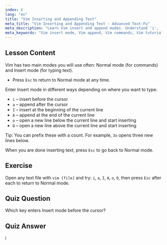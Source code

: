 ```yaml
---
index: 6
lang: "en"
title: "Vim Inserting and Appending Text"
meta_title: "Vim Inserting and Appending Text - Advanced Text-Fu"
meta_description: "Learn Vim insert and append modes. Understand 'i', 'a', 'I', 'A', 'o', 'O' commands for efficient text editing. Improve your Vim skills now!"
meta_keywords: "Vim insert mode, Vim append, Vim commands, Vim tutorial, Linux text editor, beginner Vim, Vim guide, Vim 'i' 'a'"
---
```


## Lesson Content

Vim has two main modes you will use often: Normal mode (for commands) and Insert mode (for typing text).

- Press `Esc` to return to Normal mode at any time.

Enter Insert mode in different ways depending on where you want to type:

- `i` – insert before the cursor
- `a` – append after the cursor
- `I` – insert at the beginning of the current line
- `A` – append at the end of the current line
- `o` – open a new line below the current line and start inserting
- `O` – open a new line above the current line and start inserting

Tip: You can prefix these with a count. For example, `3o` opens three new lines below.

When you are done inserting text, press `Esc` to go back to Normal mode.

## Exercise

Open any text file with `vim [file]` and try: `i`, `a`, `I`, `A`, `o`, `O`, then press `Esc` after each to return to Normal mode.

## Quiz Question

Which key enters Insert mode before the cursor?

## Quiz Answer

i
